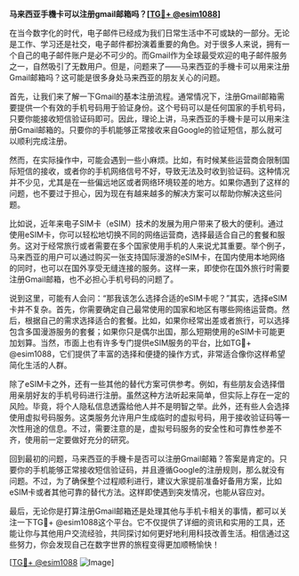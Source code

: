**马来西亚手機卡可以注册gmail邮箱吗？[[TG💪+ @esim1088](https://t.me/s/esim1088)]**

在当今数字化的时代，电子邮件已经成为我们日常生活中不可或缺的一部分。无论是工作、学习还是社交，电子邮件都扮演着重要的角色。对于很多人来说，拥有一个自己的电子邮件账户是必不可少的。而Gmail作为全球最受欢迎的电子邮件服务之一，自然吸引了无数用户。但是，问题来了——马来西亚的手機卡可以用来注册Gmail邮箱吗？这可能是很多身处马来西亚的朋友关心的问题。

首先，让我们来了解一下Gmail的基本注册流程。通常情况下，注册Gmail邮箱需要提供一个有效的手机号码用于验证身份。这个号码可以是任何国家的手机号码，只要你能接收短信验证码即可。因此，理论上讲，马来西亚的手機卡是可以用来注册Gmail邮箱的。只要你的手机能够正常接收来自Google的验证短信，那么就可以顺利完成注册。

然而，在实际操作中，可能会遇到一些小麻烦。比如，有时候某些运营商会限制国际短信的接收，或者你的手机网络信号不好，导致无法及时收到验证码。这种情况并不少见，尤其是在一些偏远地区或者网络环境较差的地方。如果你遇到了这样的问题，也不要过于担心，因为现在有越来越多的解决方案可以帮助你解决这些问题。

比如说，近年来电子SIM卡（eSIM）技术的发展为用户带来了极大的便利。通过使用eSIM卡，你可以轻松地切换不同的网络运营商，选择最适合自己的套餐和服务。这对于经常旅行或者需要在多个国家使用手机的人来说尤其重要。举个例子，马来西亚的用户可以通过购买一张支持国际漫游的eSIM卡，在国内使用本地网络的同时，也可以在国外享受无缝连接的服务。这样一来，即使你在国外旅行时需要注册Gmail邮箱，也不必担心手机号码的问题了。

说到这里，可能有人会问：“那我该怎么选择合适的eSIM卡呢？”其实，选择eSIM卡并不复杂。首先，你需要确定自己最常使用的国家和地区有哪些网络运营商。然后，根据自己的需求选择适合的套餐。比如，如果你经常出差或者旅行，可以选择包含多国漫游服务的套餐；如果你只是偶尔出国，那么短期使用的eSIM卡可能更加划算。当然，市面上也有许多专门提供eSIM服务的平台，比如TG💪+ @esim1088，它们提供了丰富的选择和便捷的操作方式，非常适合像你这样希望简化生活的人群。

除了eSIM卡之外，还有一些其他的替代方案可供参考。例如，有些朋友会选择借用亲朋好友的手机号码进行注册。虽然这种方法听起来简单，但实际上存在一定的风险。毕竟，将个人隐私信息透露给他人并不是明智之举。此外，还有些人会选择使用虚拟号码服务。这类服务允许用户生成临时的虚拟号码，用于接收验证码等一次性用途的信息。不过，需要注意的是，虚拟号码服务的安全性和可靠性参差不齐，使用前一定要做好充分的研究。

回到最初的问题，马来西亚的手機卡是否可以注册Gmail邮箱？答案是肯定的。只要你的手机能够正常接收短信验证码，并且遵循Google的注册规则，那么就没有问题。不过，为了确保整个过程顺利进行，建议大家提前准备好备用方案，比如eSIM卡或者其他可靠的替代方法。这样即使遇到突发情况，也能从容应对。

最后，无论你是打算注册Gmail邮箱还是处理其他与手机卡相关的事情，都可以关注一下TG💪+ @esim1088这个平台。它不仅提供了详细的资讯和实用的工具，还能让你与其他用户交流经验，共同探讨如何更好地利用科技改善生活。相信通过这些努力，你会发现自己在数字世界的旅程变得更加顺畅愉快！

[[TG💪+ @esim1088](https://t.me/s/esim1088) ![Image](https://i.postimg.cc/4NQfJmqS/Snipaste-2025-05-13-00-14-12.png)]